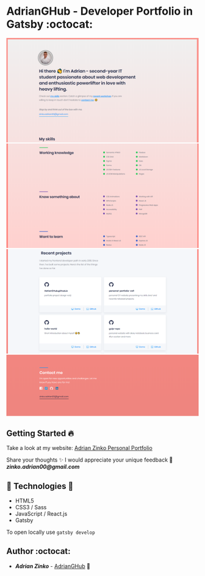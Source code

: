 # AdrianGHub - Developer Portfolio in Gatsby :octocat:

![Website screenshot presenting hero section](src/github/github-screen-1.png)
![Website screenshot presenting my skills section](src/github/github-screen-2.png)
![Website screenshot presenting recent projects section](src//github/github-screen-3.png)
![Website screenshot presenting contact section](src/github/github-screen-4.png)



## Getting Started :fire:

Take a look at my website: [Adrian Zinko Personal Portfolio](https://adrianghub.netlify.app) 

Share your thoughts ✨ I would appreciate your unique feedback 🙌 *__zinko.adrian00@gmail.com__*



## :gem: Technologies :gem:

- HTML5
- CSS3 / Sass
- JavaScript / React.js
- Gatsby


To open locally use `gatsby develop`


## Author :octocat:

* **_Adrian Zinko_** - [AdrianGHub](https://github.com/adrianghub/dev-portfolio) :link:
